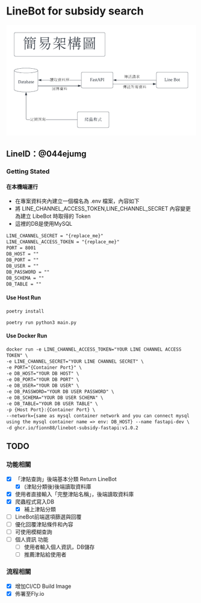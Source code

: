 # LineBot for subsidy search

![image](https://github.com/Fionn88/LineBot-Subsidy/blob/main/architecture.png)

## LineID：@044ejumg
 
### Getting Stated


#### 在本機端運行
- 在專案資料夾內建立一個檔名為 .env 檔案，內容如下
- 將 LINE_CHANNEL_ACCESS_TOKEN,LINE_CHANNEL_SECRET 內容變更為建立 LibeBot 時取得的 Token
- 這裡的DB是使用MySQL

```
LINE_CHANNEL_SECRET = "{replace_me}"
LINE_CHANNEL_ACCESS_TOKEN = "{replace_me}"
PORT = 8001
DB_HOST = ""
DB_PORT = ""
DB_USER = ""
DB_PASSWORD = ""
DB_SCHEMA = ""
DB_TABLE = ""
```
#### Use Host Run

```
poetry install
```

```
poetry run python3 main.py
```

#### Use Docker Run
```
docker run -e LINE_CHANNEL_ACCESS_TOKEN="YOUR LINE CHANNEL ACCESS TOKEN" \
-e LINE_CHANNEL_SECRET="YOUR LINE CHANNEL SECRET" \
-e PORT="{Container Port}" \
-e DB_HOST="YOUR DB HOST" \
-e DB_PORT="YOUR DB PORT" \
-e DB_USER="YOUR DB USER" \
-e DB_PASSWORD="YOUR DB USER PASSWORD" \
-e DB_SCHEMA="YOUR DB USER SCHEMA" \
-e DB_TABLE="YOUR DB USER TABLE" \
-p {Host Port}:{Container Port} \ 
--network={same as mysql container network and you can connect mysql using the mysql container name => env: DB_HOST} --name fastapi-dev \
-d ghcr.io/fionn88/linebot-subsidy-fastapi:v1.0.2
```

## TODO

### 功能相關
- [x] 「津貼查詢」後端基本分類 Return LineBot
  - [X] (津貼分類後)後端讀取資料庫
- [x] 使用者直接輸入「完整津貼名稱」，後端讀取資料庫
- [x] 爬蟲程式寫入DB
  - [X] 補上津貼分類
- [ ] LineBot前端選項篩選與回覆
- [ ] 優化回覆津貼條件和內容
- [ ] 可使用模糊查詢
- [ ] 個人資訊 功能
  - [ ] 使用者輸入個人資訊，DB儲存
  - [ ] 推薦津貼給使用者

### 流程相關
- [X] 增加CI/CD Build Image
- [X] 佈署至Fly.io